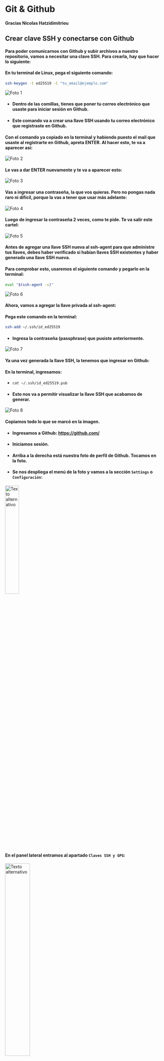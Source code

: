 # Git & Github

#### Gracias Nicolas Hatzidimitriou

## Crear clave SSH y conectarse con Github


#### Para poder comunicarnos con Github y subir archivos a nuestro repositorio, vamos a necesitar una clave SSH. Para crearla, hay que hacer lo siguiente:

#### En tu terminal de Linux, pega el siguiente comando:

```bash
ssh-keygen -t ed25519 -C "tu_email@ejemplo.com"
```

![Foto 1](https://i.postimg.cc/8zKtRYK8/1.png)


- #### Dentro de las comillas, tienes que poner tu correo electrónico que usaste para iniciar sesión en Github.



- #### Este comando va a crear una llave SSH usando tu correo electrónico que registraste en Github.

#### Con el comando ya copiado en la terminal y habiendo puesto el mail que usaste al registrarte en Github, apreta ENTER. Al hacer esto, te va a aparecer así:

![Foto 2](https://i.postimg.cc/fbQptpJw/2.png)

#### Le vas a dar ENTER nuevamente y te va a aparecer esto:

![Foto 3](https://i.postimg.cc/28B0QTp3/3.png)

#### Vas a ingresar una contraseña, la que vos quieras. Pero no pongas nada raro ni difícil, porque la vas a tener que usar más adelante:

![Foto 4](https://i.postimg.cc/8kx2g7NJ/4.png)

#### Luego de ingresar la contraseña 2 veces, como te pide. Te va salir este cartel:

![Foto 5](https://i.postimg.cc/qMXjDqRd/5.png)

#### Antes de agregar una llave SSH nueva al ssh-agent para que administre tus llaves, debes haber verificado si habían llaves SSH existentes y haber generado una llave SSH nueva.

#### Para comprobar esto, usaremos el siguiente comando y pegarlo en la terminal:
```bash
eval "$(ssh-agent -s)"
```
![Foto 6](https://i.postimg.cc/ncyp2dCW/6.png)

#### Ahora, vamos a agregar la llave privada al ssh-agent:
#### Pega este comando en la terminal:

```bash 
ssh-add ~/.ssh/id_ed25519
```

- #### Ingresa la contraseña (passphrase) que pusiste anteriormente.

![Foto 7](https://i.postimg.cc/g0khckm8/7.png)

#### Ya una vez generada la llave SSH, la tenemos que ingresar en Github:

#### En la terminal, ingresamos: 

- `cat ~/.ssh/id_ed25519.pub`

- #### Esto nos va a permitir visualizar la llave SSH que acabamos de generar.

![Foto 8](https://i.postimg.cc/ZKGjqNM3/8.png)

#### Copiamos todo lo que se marcó en la imagen.

- #### Ingresamos a Github: https://github.com/
- #### Iniciamos sesión.
- #### Arriba a la derecha está nuestra foto de perfil de Github. Tocamos en la foto.
- #### Se nos despliega el menú de la foto y vamos a la sección `Settings` o `Configuración`:


<img src="https://i.postimg.cc/hGgrLBgt/9.png" alt="Texto alternativo" width="30%" />

#### En el panel lateral entramos al apartado `Claves SSH y GPG`:

<img src="https://i.postimg.cc/528gQthr/10.png" alt="Texto alternativo" width="40%" />

#### Le damos click al botón `New SSH key`:

![Foto 11](https://i.postimg.cc/MKMdx5dq/11.png)

#### En `Título`, le pones un nombre descriptivo, por ejemplo, ‘Laptop Trabajo’:

#### Dejamos la opción `Authenticacion Key`:

#### En el campo `Key`, pegamos lo que nos había mostrado el comando:

```bash
cat ~/.ssh/id_ed25519.pub
```

#### Y apretamos el botón `Add SSH key`:

![Foto 12](https://i.postimg.cc/Xv8gxz7c/12.png)

#### Y listo, ya tenemos nuestra llave de comunicación con Github y podemos empezar a usar Git tranquilamente!

# Comenzar a usar Git

#### En Github, arriba a la derecha hay un signo `+`. Le damos click y seleccionamos `New Repository`:

![Foto 13](https://i.postimg.cc/DZwPNPSV/13.png)


![Foto 14](https://i.postimg.cc/Hnf0VGBH/14.png)

#### Le ponemos el título que queramos, decidimos si poner el repositorio privado o público, una descripción (opcional) y le damos a `Create repository`.

#### Copiamos la opción SSH de Github, lo ponemos en la terminal y presionamos `ENTER`:

![Foto 15](https://i.postimg.cc/1t7r1VF8/15.png)

#### Para el paso anterior vamos a tener que usar uno de los primeros comandos de Git, que es `git clone`. Este comando sirve para clonar y traerte el repositorio de Github hacia tu computadora.

#### Después de clonar el repositorio y hacer un `ls` en la terminal, ya vamos a tener una carpeta con el nombre que le pusimos al repositorio:

![Foto 16](https://i.postimg.cc/L5qB94kN/16.png)

```
Ingresamos a la carpeta y listo. Ya estamos listos para crear archivos y subirlos a nuestro repositorio!.
```